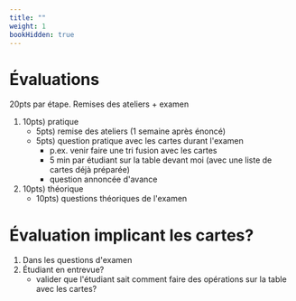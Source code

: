 ```yaml
---
title: ""
weight: 1
bookHidden: true
---
```



# Évaluations

20pts par étape. Remises des ateliers + examen

1. 10pts) pratique
    * 5pts) remise des ateliers (1 semaine après énoncé)
    * 5pts) question pratique avec les cartes durant l'examen
        * p.ex. venir faire une tri fusion avec les cartes
        * 5 min par étudiant sur la table devant moi (avec une liste de cartes déjà préparée)
        * question annoncée d'avance
1. 10pts) théorique
    * 10pts) questions théoriques de l'examen

# Évaluation implicant les cartes?

1. Dans les questions d'examen
1. Étudiant en entrevue?
    * valider que l'étudiant sait comment faire des opérations sur la table avec les cartes?
